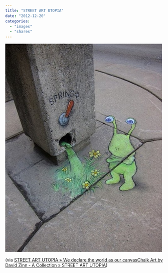 ```yaml
---
title: "STREET ART UTOPIA"
date: "2012-12-20"
categories: 
  - "images"
  - "shares"
---
```


![](images/tumblr_mepn1rEHus1qz4vrlo1_640.jpg)

(via [STREET ART UTOPIA » We declare the world as our canvasChalk Art by David Zinn - A Collection » STREET ART UTOPIA](http://www.streetartutopia.com/?p=10258))
